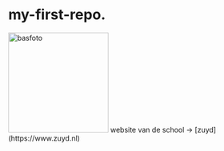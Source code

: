 # my-first-repo.
<img src="bas.jpg" alt="basfoto" width="200"> 
website van de school -> [zuyd](https://www.zuyd.nl)
